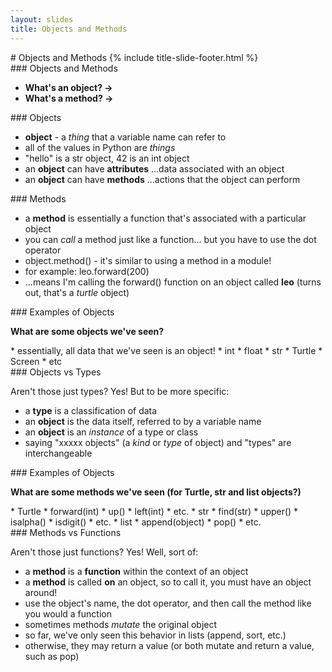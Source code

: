 ```yaml
---
layout: slides
title: Objects and Methods 
---
```

<section markdown="block" class="title-slide">
# Objects and Methods
{% include title-slide-footer.html %}
</section>

<section markdown="block">
### Objects and Methods

* __What's an object? &rarr;__
* __What's a method? &rarr;__
</section>

<section markdown="block">
### Objects

* __object__ - a _thing_ that a variable name can refer to
* all of the values in Python are _things_
* "hello" is a str object, 42 is an int object
* an __object__ can have __attributes__ ...data associated with an object
* an __object__ can have __methods__ ...actions that the object can perform
</section>

<section markdown="block">
### Methods

* a __method__ is essentially a function that's associated with a particular object
* you can _call_ a method just like a function... but you have to use the dot operator
* object.method() - it's similar to using a method in a module!
* for example: leo.forward(200) 
* ...means I'm calling the forward() function on an object called __leo__ (turns out, that's a _turtle_ object)
</section>

<section markdown="block">
### Examples of Objects

__What are some objects we've seen?__

<div class="incremental" markdown="block">
* essentially, all data that we've seen is an object! 
* int
* float
* str
* Turtle
* Screen
* etc
</div>
</section>

<section markdown="block">
### Objects vs Types

Aren't those just types?  Yes!  But to be more specific:

* a __type__ is a classification of data
* an __object__ is the data itself, referred to by a variable name
* an __object__ is an _instance_ of a type or class
* saying "xxxxx objects" (a _kind_ or _type_ of object) and "types" are interchangeable
</section>

<section markdown="block">
### Examples of Objects

__What are some methods we've seen (for Turtle, str and list objects?)__

<div class="incremental" markdown="block">
* Turtle 
	* forward(int)
	* up()
	* left(int)
	* etc.
* str
	* find(str)
	* upper()
	* isalpha()
	* isdigit()
	* etc.
* list
	* append(object)
	* pop()
	* etc.
</div>
</section>

<section markdown="block">
### Methods vs Functions

Aren't those just functions?  Yes!  Well, sort of:

* a __method__ is a __function__ within the context of an object
* a __method__ is called __on__ an object, so to call it, you must have an object around!
* use the object's name, the dot operator, and then call the method like you would a function
* sometimes methods _mutate_ the original object
* so far, we've only seen this behavior in lists (append, sort, etc.)
* otherwise, they may return a value (or both mutate and return a value, such as pop)
</section>
